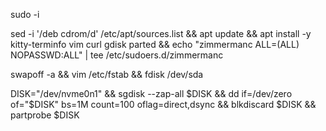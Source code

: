 sudo -i

sed -i '/deb cdrom/d' /etc/apt/sources.list && apt update && apt install -y kitty-terminfo vim curl gdisk parted && echo "zimmermanc ALL=(ALL) NOPASSWD:ALL" | tee /etc/sudoers.d/zimmermanc

swapoff -a && vim /etc/fstab && fdisk /dev/sda

DISK="/dev/nvme0n1" && sgdisk --zap-all $DISK && dd if=/dev/zero of="$DISK" bs=1M count=100 oflag=direct,dsync && blkdiscard $DISK && partprobe $DISK
